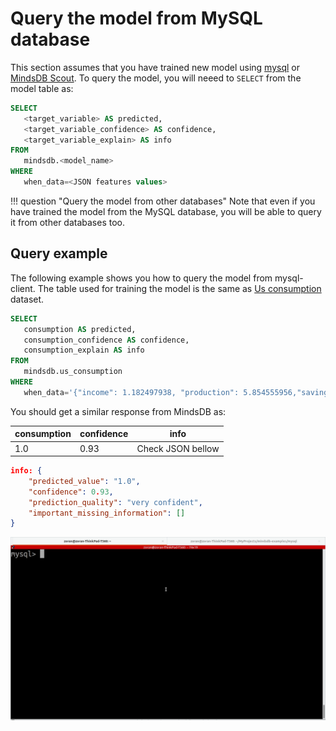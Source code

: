 # Query the model from MySQL database

This section assumes that you have trained new model using [mysql](model/mysql/) or [MindsDB Scout](model/train/). To query the model, you will neeed to `SELECT` from the model table as:

```sql
SELECT
   <target_variable> AS predicted,
   <target_variable_confidence> AS confidence,
   <target_variable_explain> AS info 
FROM
   mindsdb.<model_name>
WHERE 
   when_data=<JSON features values>
```
!!! question "Query the model from other databases"
    Note that even if you have trained the model from the MySQL database, you will be able to
    query it from other databases too.

## Query example

The following example shows you how to query the model from mysql-client. The table used for training the model is the same as [Us consumption](https://github.com/robjhyndman/fpp2-package/blob/15916e4fe827d1b3dcf82785a4ace80107af5ddd/data-raw/usconsumption.csv) dataset.

```sql
SELECT
   consumption AS predicted,
   consumption_confidence AS confidence,
   consumption_explain AS info 
FROM
   mindsdb.us_consumption 
WHERE 
   when_data='{"income": 1.182497938, "production": 5.854555956,"savings": 3.183292657, "unemployment": 0.1, "t":"2020-01-02"}';
```
You should get a similar response from MindsDB as:

| consumption  | confidence | info   |
|----------------|------------|------|
| 1.0 | 0.93 | Check JSON bellow  |

```json
info: {
    "predicted_value": "1.0",
    "confidence": 0.93,
    "prediction_quality": "very confident",
    "important_missing_information": []
}
```

![Model predictions](/assets/predictors/mysql-query.gif)
